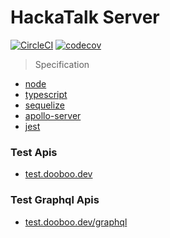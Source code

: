 # HackaTalk Server

[![CircleCI](https://circleci.com/gh/dooboolab/whichwitch-server.svg?style=shield)](https://circleci.com/gh/dooboolab/hackatalk-server)
[![codecov](https://codecov.io/gh/dooboolab/hackatalk-server/branch/master/graph/badge.svg)](https://codecov.io/gh/dooboolab/hackatalk-server)

> Specification

- [node](https://nodejs.org)
- [typescript](https://typescriptlang.org)
- [sequelize](http://docs.sequelizejs.com)
- [apollo-server](https://www.apollographql.com/docs/apollo-server)
- [jest](https://jestjs.io)

### Test Apis

- [test.dooboo.dev](https://test.dooboo.dev)

### Test Graphql Apis

- [test.dooboo.dev/graphql](https://test.dooboo.dev/graphql)
